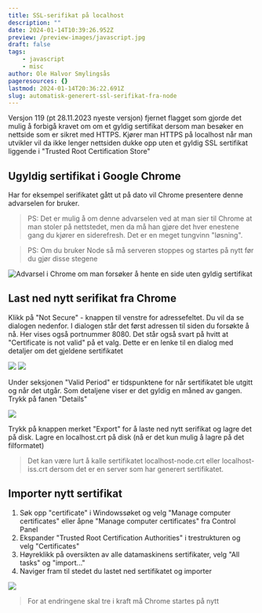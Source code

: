 ```yaml
---
title: SSL-serifikat på localhost
description: ""
date: 2024-01-14T10:39:26.952Z
preview: /preview-images/javascript.jpg
draft: false
tags:
    - javascript
    - misc
author: Ole Halvor Smylingsås
pageresources: {}
lastmod: 2024-01-14T20:36:22.691Z
slug: automatisk-generert-ssl-serifikat-fra-node
---
```

<!--more-->

Versjon 119 (pt 28.11.2023 nyeste versjon) fjernet flagget som gjorde det mulig å forbigå kravet om om et gyldig sertifikat dersom man besøker en nettside som er sikret med HTTPS.
Kjører man HTTPS på localhost når man utvikler vil da ikke lenger nettsiden dukke opp uten et gyldig SSL sertifikat liggende i "Trusted Root Certification Store"

## Ugyldig sertifikat i Google Chrome
Har for eksempel serifikatet gått ut på dato vil Chrome presentere denne advarselen for bruker.

>  PS: Det er mulig å om denne advarselen ved at man sier til Chrome at man stoler på nettstedet, men da må han gjøre det hver enestene gang du kjører en siderefresh. Det er en meget tungvinn "løsning".

> PS: Om du bruker Node så må serveren stoppes og startes på nytt før du gjør disse stegene

![Advarsel i Chrome om man forsøker å hente en side uten gyldig sertifikat](/img/ssl1.png)

## Last ned nytt serifikat fra Chrome
Klikk på "Not Secure" - knappen til venstre for adressefeltet. Du vil da se dialogen nedenfor. I dialogen står det først adressen til siden du forsøkte å nå. Her vises også portnummer 8080. Det står også svart på hvitt at "Certificate is not valid" på et valg. Dette er en lenke til en dialog med detaljer om det gjeldene sertifikatet

![](/img/ssl2.png)
![](/img/ssl3.png)

Under seksjonen "Valid Period" er tidspunktene for når sertifikatet ble utgitt og når det utgår. Som detaljene viser er det gyldig en måned av gangen. Trykk på fanen "Details"

![](/img/ssl5.png)

Trykk på knappen merket "Export" for å laste ned nytt serifikat og lagre det på disk. Lagre en localhost.crt på disk (nå er det kun mulig å lagre på det filformatet) 

>  Det kan være lurt å kalle sertifikatet localhost-node.crt eller localhost-iss.crt dersom det er en server som har generert sertifikatet.

## Importer nytt sertifikat
1. Søk opp "certificate" i Windowssøket og velg "Manage computer certificates" eller åpne "Manage computer certificates" fra Control Panel
2. Ekspander "Trusted Root Certification Authorities" i trestrukturen og velg "Certificates"
3. Høyreklikk på oversikten av alle datamaskinens sertifikater, velg "All tasks" og "import..."
4. Naviger fram til stedet du lastet ned sertifikatet og importer

![](/img/ssl6.png)

> For at endringene skal tre i kraft må Chrome startes på nytt